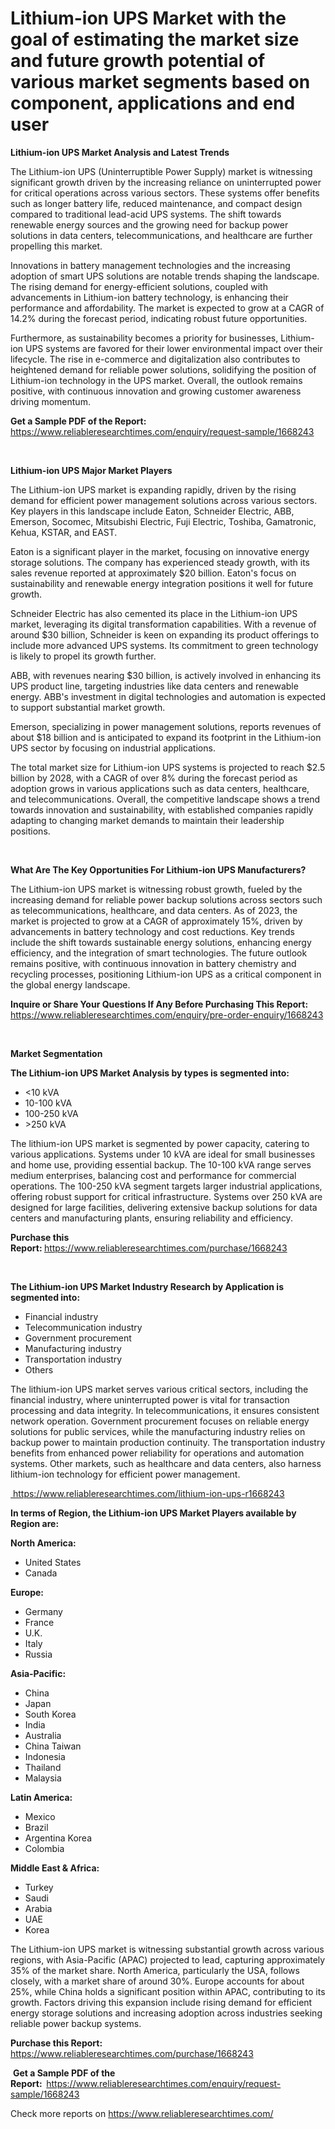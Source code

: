 <p><h1>Lithium-ion UPS Market with the goal of estimating the market size and future growth potential of various market segments based on component, applications and end user</h1></p><p><strong>Lithium-ion UPS Market Analysis and Latest Trends</strong></p>
<p><p>The Lithium-ion UPS (Uninterruptible Power Supply) market is witnessing significant growth driven by the increasing reliance on uninterrupted power for critical operations across various sectors. These systems offer benefits such as longer battery life, reduced maintenance, and compact design compared to traditional lead-acid UPS systems. The shift towards renewable energy sources and the growing need for backup power solutions in data centers, telecommunications, and healthcare are further propelling this market.</p><p>Innovations in battery management technologies and the increasing adoption of smart UPS solutions are notable trends shaping the landscape. The rising demand for energy-efficient solutions, coupled with advancements in Lithium-ion battery technology, is enhancing their performance and affordability. The market is expected to grow at a CAGR of 14.2% during the forecast period, indicating robust future opportunities. </p><p>Furthermore, as sustainability becomes a priority for businesses, Lithium-ion UPS systems are favored for their lower environmental impact over their lifecycle. The rise in e-commerce and digitalization also contributes to heightened demand for reliable power solutions, solidifying the position of Lithium-ion technology in the UPS market. Overall, the outlook remains positive, with continuous innovation and growing customer awareness driving momentum.</p></p>
<p><strong>Get a Sample PDF of the Report:&nbsp;</strong> <a href="https://www.reliableresearchtimes.com/enquiry/request-sample/1668243?utm_campaign=2629&utm_medium=2&utm_source=Github&utm_content=ia&utm_term=07042025&utm_id=lithium-ion-ups">https://www.reliableresearchtimes.com/enquiry/request-sample/1668243</a></p>
<p>&nbsp;</p>
<p><strong>Lithium-ion UPS Major Market Players</strong></p>
<p><p>The Lithium-ion UPS market is expanding rapidly, driven by the rising demand for efficient power management solutions across various sectors. Key players in this landscape include Eaton, Schneider Electric, ABB, Emerson, Socomec, Mitsubishi Electric, Fuji Electric, Toshiba, Gamatronic, Kehua, KSTAR, and EAST.</p><p>Eaton is a significant player in the market, focusing on innovative energy storage solutions. The company has experienced steady growth, with its sales revenue reported at approximately $20 billion. Eaton's focus on sustainability and renewable energy integration positions it well for future growth.</p><p>Schneider Electric has also cemented its place in the Lithium-ion UPS market, leveraging its digital transformation capabilities. With a revenue of around $30 billion, Schneider is keen on expanding its product offerings to include more advanced UPS systems. Its commitment to green technology is likely to propel its growth further.</p><p>ABB, with revenues nearing $30 billion, is actively involved in enhancing its UPS product line, targeting industries like data centers and renewable energy. ABB's investment in digital technologies and automation is expected to support substantial market growth.</p><p>Emerson, specializing in power management solutions, reports revenues of about $18 billion and is anticipated to expand its footprint in the Lithium-ion UPS sector by focusing on industrial applications.</p><p>The total market size for Lithium-ion UPS systems is projected to reach $2.5 billion by 2028, with a CAGR of over 8% during the forecast period as adoption grows in various applications such as data centers, healthcare, and telecommunications. Overall, the competitive landscape shows a trend towards innovation and sustainability, with established companies rapidly adapting to changing market demands to maintain their leadership positions.</p></p>
<p>&nbsp;</p>
<p><strong>What Are The Key Opportunities For Lithium-ion UPS Manufacturers?</strong></p>
<p><p>The Lithium-ion UPS market is witnessing robust growth, fueled by the increasing demand for reliable power backup solutions across sectors such as telecommunications, healthcare, and data centers. As of 2023, the market is projected to grow at a CAGR of approximately 15%, driven by advancements in battery technology and cost reductions. Key trends include the shift towards sustainable energy solutions, enhancing energy efficiency, and the integration of smart technologies. The future outlook remains positive, with continuous innovation in battery chemistry and recycling processes, positioning Lithium-ion UPS as a critical component in the global energy landscape.</p></p>
<p><strong>Inquire or Share Your Questions If Any Before Purchasing This Report:</strong> <a href="https://www.reliableresearchtimes.com/enquiry/pre-order-enquiry/1668243?utm_campaign=2629&utm_medium=2&utm_source=Github&utm_content=ia&utm_term=07042025&utm_id=lithium-ion-ups">https://www.reliableresearchtimes.com/enquiry/pre-order-enquiry/1668243</a></p>
<p>&nbsp;</p>
<p><strong>Market Segmentation</strong></p>
<p><strong>The Lithium-ion UPS Market Analysis by types is segmented into:</strong></p>
<p><ul><li><10 kVA</li><li>10-100 kVA</li><li>100-250 kVA</li><li>>250 kVA</li></ul></p>
<p><p>The lithium-ion UPS market is segmented by power capacity, catering to various applications. Systems under 10 kVA are ideal for small businesses and home use, providing essential backup. The 10-100 kVA range serves medium enterprises, balancing cost and performance for commercial operations. The 100-250 kVA segment targets larger industrial applications, offering robust support for critical infrastructure. Systems over 250 kVA are designed for large facilities, delivering extensive backup solutions for data centers and manufacturing plants, ensuring reliability and efficiency.</p></p>
<p><strong>Purchase this Report:&nbsp;</strong><a href="https://www.reliableresearchtimes.com/purchase/1668243?utm_campaign=2629&utm_medium=2&utm_source=Github&utm_content=ia&utm_term=07042025&utm_id=lithium-ion-ups">https://www.reliableresearchtimes.com/purchase/1668243</a></p>
<p>&nbsp;</p>
<p><strong>The Lithium-ion UPS Market Industry Research by Application is segmented into:</strong></p>
<p><ul><li>Financial industry</li><li>Telecommunication industry</li><li>Government procurement</li><li>Manufacturing industry</li><li>Transportation industry</li><li>Others</li></ul></p>
<p><p>The lithium-ion UPS market serves various critical sectors, including the financial industry, where uninterrupted power is vital for transaction processing and data integrity. In telecommunications, it ensures consistent network operation. Government procurement focuses on reliable energy solutions for public services, while the manufacturing industry relies on backup power to maintain production continuity. The transportation industry benefits from enhanced power reliability for operations and automation systems. Other markets, such as healthcare and data centers, also harness lithium-ion technology for efficient power management.</p></p>
<p><a href="https://www.reliableresearchtimes.com/lithium-ion-ups-r1668243?utm_campaign=2629&utm_medium=2&utm_source=Github&utm_content=ia&utm_term=07042025&utm_id=lithium-ion-ups">&nbsp;https://www.reliableresearchtimes.com/lithium-ion-ups-r1668243</a></p>
<p><strong>In terms of Region, the Lithium-ion UPS Market Players available by Region are:</strong></p>
<p>
    <p> <strong> North America: </strong>
        <ul>
            <li>United States</li>
            <li>Canada</li>
        </ul>
        </p> 
    <p> <strong> Europe: </strong>
        <ul>
            <li>Germany</li>
            <li>France</li>
            <li>U.K.</li>
            <li>Italy</li>
            <li>Russia</li>
        </ul>
        </p> 
    <p> <strong> Asia-Pacific: </strong>
        <ul>
            <li>China</li>
            <li>Japan</li>
            <li>South Korea</li>
            <li>India</li>
            <li>Australia</li>
            <li>China Taiwan</li>
            <li>Indonesia</li>
            <li>Thailand</li>
            <li>Malaysia</li>
        </ul>
        </p> 
    <p> <strong> Latin America: </strong>
        <ul>
            <li>Mexico</li>
            <li>Brazil</li>
            <li>Argentina Korea</li>
            <li>Colombia</li>
        </ul>
        </p> 
    <p> <strong> Middle East & Africa: </strong>
        <ul>
            <li>Turkey</li>
            <li>Saudi</li>
            <li>Arabia</li>
            <li>UAE</li>
            <li>Korea</li>
        </ul>
    </p>
    </p>
<p><p>The Lithium-ion UPS market is witnessing substantial growth across various regions, with Asia-Pacific (APAC) projected to lead, capturing approximately 35% of the market share. North America, particularly the USA, follows closely, with a market share of around 30%. Europe accounts for about 25%, while China holds a significant position within APAC, contributing to its growth. Factors driving this expansion include rising demand for efficient energy storage solutions and increasing adoption across industries seeking reliable power backup systems.</p></p>
<p><strong>Purchase this Report: </strong><a href="https://www.reliableresearchtimes.com/purchase/1668243?utm_campaign=2629&utm_medium=2&utm_source=Github&utm_content=ia&utm_term=07042025&utm_id=lithium-ion-ups">https://www.reliableresearchtimes.com/purchase/1668243</a></p>
<p>&nbsp;<strong>Get a Sample PDF of the Report:&nbsp;&nbsp;</strong><a href="https://www.reliableresearchtimes.com/enquiry/request-sample/1668243?utm_campaign=2629&utm_medium=2&utm_source=Github&utm_content=ia&utm_term=07042025&utm_id=lithium-ion-ups">https://www.reliableresearchtimes.com/enquiry/request-sample/1668243</a></p>
<p><strong></strong></p>
<p>Check more reports on <a href="https://www.reliableresearchtimes.com/?utm_campaign=2629&utm_medium=2&utm_source=Github&utm_content=ia&utm_term=07042025&utm_id=lithium-ion-ups">https://www.reliableresearchtimes.com/</a></p>